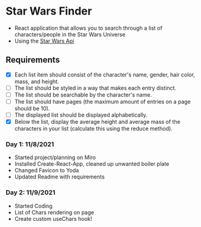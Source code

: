# Star Wars Finder

- React application that allows you to search through a list of characters/people in the Star Wars Universe
- Using the [Star Wars Api](https://swapi.dev/documentation)

## Requirements

- [x] Each list item should consist of the character's name, gender, hair color, mass, and height.
- [ ] The list should be styled in a way that makes each entry distinct.
- [ ] The list should be searchable by the character's name.
- [ ] The list should have pages (the maximum amount of entries on a page should be 10).
- [ ] The displayed list should be displayed alphabetically.
- [x] Below the list, display the average height and average mass of the characters in your list (calculate this using the reduce method).

### Day 1: 11/8/2021

- Started project/planning on Miro
- Installed Create-React-App, cleaned up unwanted boiler plate
- Changed Favicon to Yoda
- Updated Readme with requirements

### Day 2: 11/9/2021

- Started Coding
- List of Chars rendering on page
- Create custom useChars hook!
